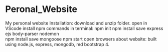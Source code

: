 # Peronal_Website
My personal website
Installation: download and unzip folder.
              open in VScode
              install npm
              commands in terminal: npm init
                                    npm install save express ejs body-parser nodemon  
                                    npm install save mongoose
                                    npm start
                                    open browsers
about website: built using node.js, express, mongodb, md bootstrap 4.

